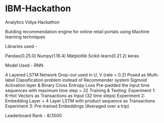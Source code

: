 # IBM-Hackathon
Analytics Vidya Hackathon

Building recommendation engine for online retail portals using Machine learning techniques

Libraries used -

Pandas(0.25.0)
Numpy(1.16.4)
Matplotlib
Scikit-learn(0.21.2)
keras


Model Used - RNN

4 Layered LSTM Network
Drop-out used in U, V (rate = 0.2)
Posed as Multi-label Classification problem instead of Recommender system
Sigmoid Activation layer & Binary Cross Entropy Loss
Pre-padded the input time sequences with maximum time step = 32
Training & Testing:
Experiment 1: K-Hot Vectors as Transactions as Input (32 time steps)
Experiment 2: Embedding Layer + 4 Layer LSTM with product sequence as Transactions
Experiment 3: Pre-trained Embeddings (Averaged over a trip)

Leaderboard Rank - 8/3500
